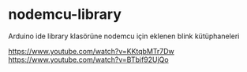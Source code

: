 # nodemcu-library
Arduino ide library klasörüne nodemcu için eklenen blink kütüphaneleri

https://www.youtube.com/watch?v=KKtqbMTr7Dw
https://www.youtube.com/watch?v=BTbif92UjQo
